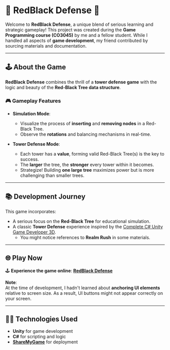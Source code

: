 # 🌲 **RedBlack Defense** 🌟  

Welcome to **RedBlack Defense**, a unique blend of serious learning and strategic gameplay! This project was created during the **Game Programming course (CO3045)** by me and a fellow student. While I handled all aspects of **game development**, my friend contributed by sourcing materials and documentation.  

---

## 🕹️ **About the Game**

**RedBlack Defense** combines the thrill of a **tower defense game** with the logic and beauty of the **Red-Black Tree data structure**.  

### 🎮 **Gameplay Features**  
- **Simulation Mode**:  
  - Visualize the process of **inserting** and **removing nodes** in a Red-Black Tree.  
  - Observe the **rotations** and balancing mechanisms in real-time.  

- **Tower Defense Mode**:  
  - Each tower has a **value**, forming valid Red-Black Tree(s) is the key to success.  
  - The **larger** the tree, the **stronger** every tower within it becomes.  
  - Strategize! Building **one large tree** maximizes power but is more challenging than smaller trees.  

---

## 📚 **Development Journey**

This game incorporates:  
- A serious focus on the **Red-Black Tree** for educational simulation.  
- A classic **Tower Defense** experience inspired by the [Complete C# Unity Game Developer 3D](https://www.udemy.com/course/unitycourse2/?kw=ga&src=sac&couponCode=NEWYEARCAREER).  
  - You might notice references to **Realm Rush** in some materials.  

---

## 🌐 **Play Now**  

🕹️ **Experience the game online**: [**RedBlack Defense**](https://sharemygame.com/@Do_Khang/redblack-defense)  

**Note**:  
At the time of development, I hadn't learned about **anchoring UI elements** relative to screen size. As a result, UI buttons might not appear correctly on your screen.  

---

## 👨‍💻 **Technologies Used**  
- **Unity** for game development  
- **C#** for scripting and logic  
- [**ShareMyGame**](https://sharemygame.com/) for deployment  
